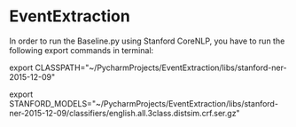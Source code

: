 # EventExtraction

In order to run the Baseline.py using Stanford CoreNLP, you have to run the following export commands in terminal:

export CLASSPATH="~/PycharmProjects/EventExtraction/libs/stanford-ner-2015-12-09"

export STANFORD_MODELS="~/PycharmProjects/EventExtraction/libs/stanford-ner-2015-12-09/classifiers/english.all.3class.distsim.crf.ser.gz"
